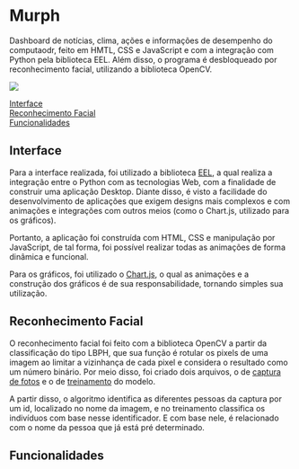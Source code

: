# Murph

Dashboard de notícias, clima, ações e informações de desempenho do computaodr, feito em HMTL, CSS e JavaScript e com a integração com Python pela biblioteca EEL. Além disso, o programa é desbloqueado por reconhecimento facial, utilizando a biblioteca OpenCV. 

![](https://i.ibb.co/t8Y3y13/gif-murph.gif)

[Interface](#interface)<br>
[Reconhecimento Facial](#reconhecimento-facial)<br>
[Funcionalidades](#funcionalidades)<br>

## Interface

Para a interface realizada, foi utilizado a biblioteca [EEL](https://pypi.org/project/Eel/), a qual realiza a integração entre o Python com as tecnologias Web, com a finalidade de construir uma aplicação Desktop. Diante disso, é visto a facilidade do desenvolvimento de aplicações que exigem designs mais complexos e com animações e integrações com outros meios (como o Chart.js, utilizado para os gráficos).

Portanto, a aplicação foi construída com HTML, CSS e manipulação por JavaScript, de tal forma, foi possível realizar todas as animações de forma dinâmica e funcional.

Para os gráficos, foi utilizado o [Chart.js](https://www.chartjs.org/), o qual as animações e a construção dos gráficos é de sua responsabilidade, tornando simples sua utilização.

## Reconhecimento Facial

O reconhecimento facial foi feito com a biblioteca OpenCV a partir da classificação do tipo LBPH, que sua função é rotular os pixels de uma imagem ao limitar a vizinhança de cada pixel e considera o resultado como um número binário. Por meio disso, foi criado dois arquivos, o de [captura de fotos](/capture.py) e o de [treinamento](/training.py) do modelo.

A partir disso, o algoritmo identifica as diferentes pessoas da captura por um id, localizado no nome da imagem, e no treinamento classifica os indivíduos com base nesse identificador. E com base nele, é relacionado com o nome da pessoa que já está pré determinado.

## Funcionalidades
